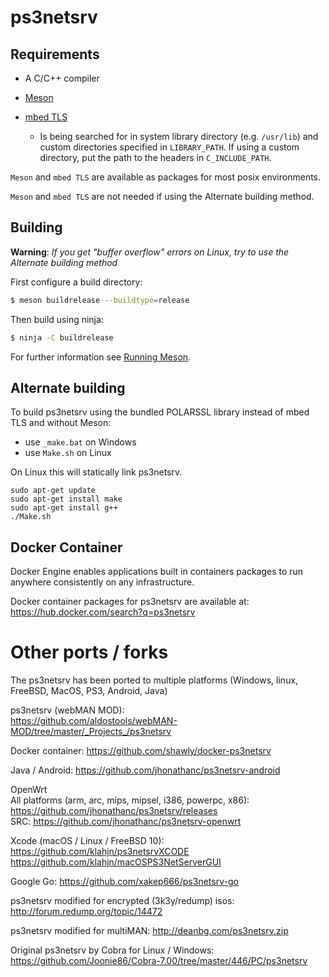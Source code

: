 # ps3netsrv

## Requirements

* A C/C++ compiler

* [Meson](https://mesonbuild.com/Getting-meson.html)

* [mbed TLS](https://tls.mbed.org/)
  * Is being searched for in system library directory (e.g. `/usr/lib`) and custom directories specified in `LIBRARY_PATH`.
  If using a custom directory, put the path to the headers in `C_INCLUDE_PATH`.

`Meson` and `mbed TLS` are available as packages for most posix environments.

`Meson` and `mbed TLS` are not needed if using the Alternate building method.


## Building
**Warning**: *If you get "buffer overflow" errors on Linux, try to use the Alternate building method*

First configure a build directory:

```bash
$ meson buildrelease --buildtype=release
```

Then build using ninja:

```bash
$ ninja -C buildrelease
```

For further information see [Running Meson](https://mesonbuild.com/Running-Meson.html).

## Alternate building
To build ps3netsrv using the bundled POLARSSL library instead of mbed TLS and without Meson:
* use `_make.bat` on Windows 
* use `Make.sh` on Linux

On Linux this will statically link ps3netsrv.

```
sudo apt-get update
sudo apt-get install make
sudo apt-get install g++
./Make.sh
```

## Docker Container
Docker Engine enables applications built in containers packages to run anywhere consistently on any infrastructure.

Docker container packages for ps3netsrv are available at:
https://hub.docker.com/search?q=ps3netsrv

# Other ports / forks
The ps3netsrv has been ported to multiple platforms (Windows, linux, FreeBSD, MacOS, PS3, Android, Java)<br>

ps3netsrv (webMAN MOD):<br>
https://github.com/aldostools/webMAN-MOD/tree/master/_Projects_/ps3netsrv

Docker container: https://github.com/shawly/docker-ps3netsrv

Java / Android: https://github.com/jhonathanc/ps3netsrv-android

OpenWrt<br>
All platforms (arm, arc, mips, mipsel, i386, powerpc, x86): https://github.com/jhonathanc/ps3netsrv/releases<br> 
SRC: https://github.com/jhonathanc/ps3netsrv-openwrt<br>

Xcode (macOS / Linux / FreeBSD 10):<br>
https://github.com/klahjn/ps3netsrvXCODE <br>
https://github.com/klahjn/macOSPS3NetServerGUI

Google Go: https://github.com/xakep666/ps3netsrv-go

ps3netsrv modified for encrypted (3k3y/redump) isos: http://forum.redump.org/topic/14472

ps3netsrv modified for multiMAN: http://deanbg.com/ps3netsrv.zip

Original ps3netsrv by Cobra for Linux / Windows:<br>
https://github.com/Joonie86/Cobra-7.00/tree/master/446/PC/ps3netsrv
